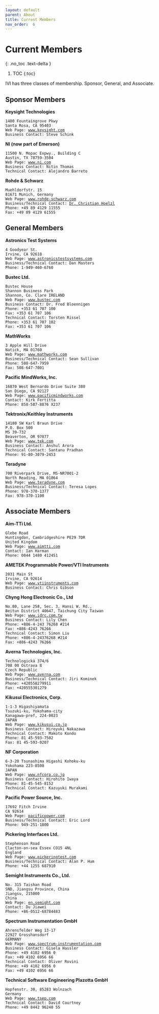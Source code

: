 ```yaml
---
layout: default
parent: About
title: Current Members
nav_order:  6
---
```


# Current Members
{: .no_toc .text-delta }

1. TOC
{:toc}

IVI has three classes of membership.  Sponsor, General, and Associate.

## Sponsor Members

**Keysight Technologies**

<div class="language-plaintext highlighter-rouge"><div class="highlight"><pre class="highlight"><code>1400 Fountaingrove Pkwy
Santa Rosa, CA 95403
Web Page: <a href="http://www.keysight.com">www.keysight.com</a>
Business Contact: Steve Schink
</code></pre></div></div>

**NI (now part of Emerson)**

<div class="language-plaintext highlighter-rouge"><div class="highlight"><pre class="highlight"><code>11500 N. Mopac Expwy., Building C
Austin, TX 78759-3504
Web Page: <a href="http://www.ni.com">www.ni.com</a>
Business Contact: Nitin Thomas
Technical Contact: Alejandro Barreto
</code></pre></div></div>

**Rohde & Schwarz**

<div class="language-plaintext highlighter-rouge"><div class="highlight"><pre class="highlight"><code>Muehldorfstr. 15
81671 Munich, Germany
Web Page: <a href="http://www.rohde-schwarz.com">www.rohde-schwarz.com</a>
Business/Technical Contact: <a href="mailto:christian.hoelzl@rohde-schwarz.com">Dr. Christian Hoelzl</a>
Phone: +49 89 4129 11555
Fax: +49 89 4129 61555
</code></pre></div></div>

## General Members

**Astronics Test Systems**

<div class="language-plaintext highlighter-rouge"><div class="highlight"><pre class="highlight"><code>4 Goodyear St.
Irvine, CA 92618
Web Page: <a href="http://www.astronicstestsystems.com">www.astronicstestsystems.com</a>
Business/Technical Contact: Dan Masters
Phone: 1-949-460-6760
</code></pre></div></div>

**Bustec Ltd.**

<div class="language-plaintext highlighter-rouge"><div class="highlight"><pre class="highlight"><code>Bustec House
Shannon Business Park
Shannon, Co. Clare IRELAND
Web Page: <a href="http://www.bustec.com">www.bustec.com</a>
Business Contact: Dr. Fred Bloennigen
Phone: +353 61 707 100
Fax: +353 61 707 106
Technical Contact: Torsten Rissel
Phone: +353 61 707 102
Fax: +353 61 707 106
</code></pre></div></div>

**MathWorks**

<div class="language-plaintext highlighter-rouge"><div class="highlight"><pre class="highlight"><code>3 Apple Hill Drive
Natick, MA 01760
Web Page: <a href="http://www.mathworks.com">www.mathworks.com</a>
Business/Technical Contact: Sean Sullivan
Phone: 508-647-7959
Fax: 508-647-7001
</code></pre></div></div>

**Pacific MindWorks, Inc.**

<div class="language-plaintext highlighter-rouge"><div class="highlight"><pre class="highlight"><code>16870 West Bernardo Drive Suite 380
San Diego, CA 92127
Web Page: <a href="http://www.pacificmindworks.com">www.pacificmindworks.com</a>
Contact: Kirk Fertitta
Phone: 858-587-8876 X237
</code></pre></div></div>

**Tektronix/Keithley Instruments**

<div class="language-plaintext highlighter-rouge"><div class="highlight"><pre class="highlight"><code>14180 SW Karl Braun Drive
P.O. Box 500
MS 39-732
Beaverton, OR 97077
Web Page: <a href="http://www.tek.com">www.tek.com</a>
Business Contact: Anshul Arora
Technical Contact: Santanu Pradhan
Phone: 91-80-3079-2453
</code></pre></div></div>

**Teradyne**

<div class="language-plaintext highlighter-rouge"><div class="highlight"><pre class="highlight"><code>700 Riverpark Drive, MS-NR7001-2
North Reading, MA 01864
Web Page: <a href="http://www.teradyne.com">www.teradyne.com</a>
Business/Technical Contact: Teresa Lopes
Phone: 978-370-1377
Fax: 978-370-1100
</code></pre></div></div>

## Associate Members

**Aim-TTi Ltd.**

<div class="language-plaintext highlighter-rouge"><div class="highlight"><pre class="highlight"><code>Glebe Road
Huntingdon, Cambridgeshire PE29 7DR
United Kingdom
Web Page: <a href="http://www.aimtti.com">www.aimtti.com</a>
Contact: Ian Harman
Phone: 0044 1480 412451
</code></pre></div></div>

**AMETEK Programmable Power/VTI Instruments**

<div class="language-plaintext highlighter-rouge"><div class="highlight"><pre class="highlight"><code>2031 Main St
Irvine, CA 92614
Web Page: <a href="http://www.vtiinstruments.com/">www.vtiinstruments.com</a>
Business Contact: Chris Gibson
</code></pre></div></div>

**Chyng Hong Electronic Co., Ltd**

<div class="language-plaintext highlighter-rouge"><div class="highlight"><pre class="highlight"><code>No.80, Lane 258, Sec. 3, Hansi W. Rd.,
Beitun District 40647, Taichung City Taiwan
Web Page: <a href="http://www.idrc.com.tw">www.idrc.com.tw</a>
Business Contact: Lily Chen
Phone: +886-4-243 76268 #214
Fax: +886-4243 76266
Technical Contact: Simon Liu
Phone: +886-4-24376268 #214
Fax: +886-4243 76266
</code></pre></div></div>

**Averna Technologies, Inc.**

<div class="language-plaintext highlighter-rouge"><div class="highlight"><pre class="highlight"><code>Technologická 374/6
708 00 Ostrava 8
Czech Republic
Web Page: <a href="http://www.averna.com">www.averna.com</a>
Business/Technical Contact: Jiri Kominek
Phone: +420558279911
Fax: +420555301279
</code></pre></div></div>

**Kikusui Electronics, Corp.**

<div class="language-plaintext highlighter-rouge"><div class="highlight"><pre class="highlight"><code>1-1-3 Higashiyamata
Tsuzuki-ku, Yokohama-city
Kanagawa-pref, 224-0023
JAPAN
Web Page: <a href="http://www.kikusui.co.jp">www.kikusui.co.jp</a>
Business Contact: Hiroyuki Nakazawa
Technical Contact: Makoto Kondo
Phone: 81 45-593-7502
Fax: 81 45-593-0207
</code></pre></div></div>

**NF Corporation**

<div class="language-plaintext highlighter-rouge"><div class="highlight"><pre class="highlight"><code>6-3-20 Tsunashima Higashi Kohoku-ku
Yokohama 223-8508
JAPAN
Web Page: <a href="https://www.nfcorp.co.jp/">www.nfcorp.co.jp</a>
Business Contact: Hirohito Iwaya
Phone: 81-45-545-8152
Technical Contact: Kazuyuki Murakami
</code></pre></div></div>

**Pacific Power Source, Inc.**

<div class="language-plaintext highlighter-rouge"><div class="highlight"><pre class="highlight"><code>17692 Fitch Irvine
CA 92614
Web Page: <a href="https://pacificpower.com/">pacificpower.com</a>
Business/Technical Contact: Eric Lord
Phone: 949-251-1800
</code></pre></div></div>

**Pickering Interfaces Ltd.**

<div class="language-plaintext highlighter-rouge"><div class="highlight"><pre class="highlight"><code>Stephenson Road
Clacton-on-sea Essex CO15 4NL
England
Web Page: <a href="http://www.pickeringtest.com">www.pickeringtest.com</a>
Business/Technical Contact: Alan P. Hum
Phone: +44 1255 687910
</code></pre></div></div>

**Semight Instruments Co., Ltd.**

<div class="language-plaintext highlighter-rouge"><div class="highlight"><pre class="highlight">
<code>No. 315 Taishan Road
SND, Jiangsu Province, China
Jiangsu, 215000
China
Web Page: <a href="https://en.semight.com">en.semight.com</a>
Contact: Du Jiawei
Phone: +86-0512-68784483</code>
</pre></div></div>

**Spectrum Instrumentation GmbH**

<div class="language-plaintext highlighter-rouge"><div class="highlight"><pre class="highlight"><code>Ahrensfelder Weg 13-17
22927 Grosshansdorf
GERMANY
Web Page: <a href="http://www.spectrum-instrumentation.com/">www.spectrum-instrumentation.com</a>
Business Contact: Gisela Hassler
Phone: +49 4102 6956 0
Fax: +49 4102 6956 66
Technical Contact: Oliver Rovini
Phone: +49 4102 6956 0
Fax: +49 4102 6956 66
</code></pre></div></div>

**Technical Software Engineering Plazotta GmbH**

<div class="language-plaintext highlighter-rouge"><div class="highlight"><pre class="highlight"><code>Hopfenstr. 30, 85283 Wolnzach
Germany
Web Page: <a href="http://www.tsep.com/">www.tsep.com</a>
Technical Contact: David Courtney
Phone: +49 8442 96240 55
</code></pre></div></div>
